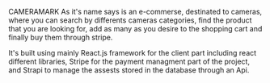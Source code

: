 CAMERAMARK
As it's name says is an e-commerse, destinated to cameras, where you can search by differents cameras categories, find the product that you are looking for, add as many as you desire to the shopping cart and finally buy them through stripe.

It's built using mainly React.js framework for the client part including react different libraries, Stripe for the payment managment part of the project, and Strapi to manage the assests stored in the database through an Api.